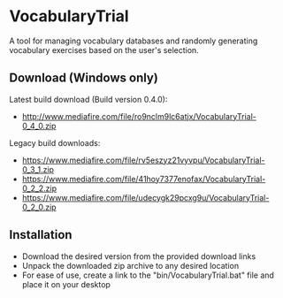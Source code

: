 # VocabularyTrial

A tool for managing vocabulary databases and randomly generating vocabulary exercises based on the user's selection.

## Download (Windows only)
Latest build download (Build version 0.4.0):
- http://www.mediafire.com/file/ro9nclm9lc6atjx/VocabularyTrial-0_4_0.zip

Legacy build downloads:
- https://www.mediafire.com/file/rv5eszyz21vyvpu/VocabularyTrial-0_3_1.zip
- https://www.mediafire.com/file/41hoy7377enofax/VocabularyTrial-0_2_2.zip
- https://www.mediafire.com/file/udecygk29pcxg9u/VocabularyTrial-0_2_0.zip

## Installation
- Download the desired version from the provided download links
- Unpack the downloaded zip archive to any desired location
- For ease of use, create a link to the "bin/VocabularyTrial.bat" file and place it on your desktop